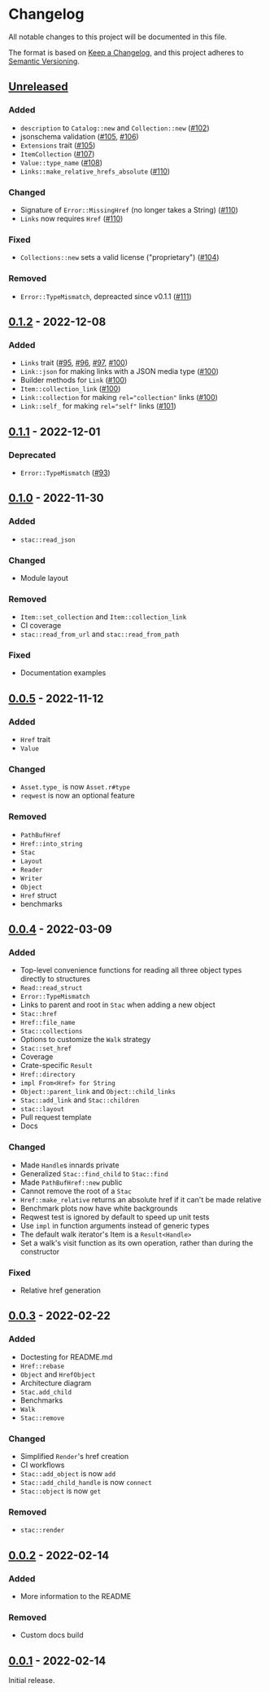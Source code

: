 # Changelog

All notable changes to this project will be documented in this file.

The format is based on [Keep a Changelog](https://keepachangelog.com/en/1.0.0/),
and this project adheres to [Semantic
Versioning](https://semver.org/spec/v2.0.0.html).

## [Unreleased]

### Added

- `description` to `Catalog::new` and `Collection::new` ([#102](https://github.com/gadomski/stac-rs/pull/102))
- jsonschema validation ([#105](https://github.com/gadomski/stac-rs/pull/105), [#106](https://github.com/gadomski/stac-rs/pull/106))
- `Extensions` trait ([#105](https://github.com/gadomski/stac-rs/pull/105))
- `ItemCollection` ([#107](https://github.com/gadomski/stac-rs/pull/107))
- `Value::type_name` ([#108](https://github.com/gadomski/stac-rs/pull/108))
- `Links::make_relative_hrefs_absolute` ([#110](https://github.com/gadomski/stac-rs/pull/110))

### Changed

- Signature of `Error::MissingHref` (no longer takes a String) ([#110](https://github.com/gadomski/stac-rs/pull/110))
- `Links` now requires `Href` ([#110](https://github.com/gadomski/stac-rs/pull/110))

### Fixed

- `Collections::new` sets a valid license ("proprietary") ([#104](https://github.com/gadomski/stac-rs/pull/104))

### Removed

- `Error::TypeMismatch`, depreacted since v0.1.1 ([#111](https://github.com/gadomski/stac-rs/pull/111))

## [0.1.2] - 2022-12-08

### Added

- `Links` trait ([#95](https://github.com/gadomski/stac-rs/pull/95), [#96](https://github.com/gadomski/stac-rs/pull/96), [#97](https://github.com/gadomski/stac-rs/pull/97), [#100](https://github.com/gadomski/stac-rs/pull/100))
- `Link::json` for making links with a JSON media type ([#100](https://github.com/gadomski/stac-rs/pull/100))
- Builder methods for `Link` ([#100](https://github.com/gadomski/stac-rs/pull/100))
- `Item::collection_link` ([#100](https://github.com/gadomski/stac-rs/pull/100))
- `Link::collection` for making `rel="collection"` links ([#100](https://github.com/gadomski/stac-rs/pull/100))
- `Link::self_` for making `rel="self"` links ([#101](https://github.com/gadomski/stac-rs/pull/101))

## [0.1.1] - 2022-12-01

### Deprecated

- `Error::TypeMismatch` ([#93](https://github.com/gadomski/stac-rs/pull/93))

## [0.1.0] - 2022-11-30

### Added

- `stac::read_json`

### Changed

- Module layout

### Removed

- `Item::set_collection` and `Item::collection_link`
- CI coverage
- `stac::read_from_url` and `stac::read_from_path`

### Fixed

- Documentation examples

## [0.0.5] - 2022-11-12

### Added

- `Href` trait
- `Value`

### Changed

- `Asset.type_` is now `Asset.r#type`
- `reqwest` is now an optional feature

### Removed

- `PathBufHref`
- `Href::into_string`
- `Stac`
- `Layout`
- `Reader`
- `Writer`
- `Object`
- `Href` struct
- benchmarks

## [0.0.4] - 2022-03-09

### Added

- Top-level convenience functions for reading all three object types directly to structures
- `Read::read_struct`
- `Error::TypeMismatch`
- Links to parent and root in `Stac` when adding a new object
- `Stac::href`
- `Href::file_name`
- `Stac::collections`
- Options to customize the `Walk` strategy
- `Stac::set_href`
- Coverage
- Crate-specific `Result`
- `Href::directory`
- `impl From<Href> for String`
- `Object::parent_link` and `Object::child_links`
- `Stac::add_link` and `Stac::children`
- `stac::layout`
- Pull request template
- Docs

### Changed

- Made `Handle`s innards private
- Generalized `Stac::find_child` to `Stac::find`
- Made `PathBufHref::new` public
- Cannot remove the root of a `Stac`
- `Href::make_relative` returns an absolute href if it can't be made relative
- Benchmark plots now have white backgrounds
- Reqwest test is ignored by default to speed up unit tests
- Use `impl` in function arguments instead of generic types
- The default walk iterator's Item is a `Result<Handle>`
- Set a walk's visit function as its own operation, rather than during the constructor

### Fixed

- Relative href generation

## [0.0.3] - 2022-02-22

### Added

- Doctesting for README.md
- `Href::rebase`
- `Object` and `HrefObject`
- Architecture diagram
- `Stac.add_child`
- Benchmarks
- `Walk`
- `Stac::remove`

### Changed

- Simplified `Render`'s href creation
- CI workflows
- `Stac::add_object` is now `add`
- `Stac::add_child_handle` is now `connect`
- `Stac::object` is now `get`

### Removed

- `stac::render`

## [0.0.2] - 2022-02-14

### Added

- More information to the README

### Removed

- Custom docs build

## [0.0.1] - 2022-02-14

Initial release.

[Unreleased]: https://github.com/gadomski/stac-rs/compare/v0.1.2...main
[0.1.2]: https://github.com/gadomski/stac-rs/compare/v0.1.1...v0.1.2
[0.1.1]: https://github.com/gadomski/stac-rs/compare/v0.1.0...v0.1.1
[0.1.0]: https://github.com/gadomski/stac-rs/compare/v0.0.5...v0.1.0
[0.0.5]: https://github.com/gadomski/stac-rs/compare/v0.0.4...v0.0.5
[0.0.4]: https://github.com/gadomski/stac-rs/compare/v0.0.3...v0.0.4
[0.0.3]: https://github.com/gadomski/stac-rs/compare/v0.0.2...v0.0.3
[0.0.2]: https://github.com/gadomski/stac-rs/compare/v0.0.1...v0.0.2
[0.0.1]: https://github.com/gadomski/stac-rs/releases/tag/v0.0.1
